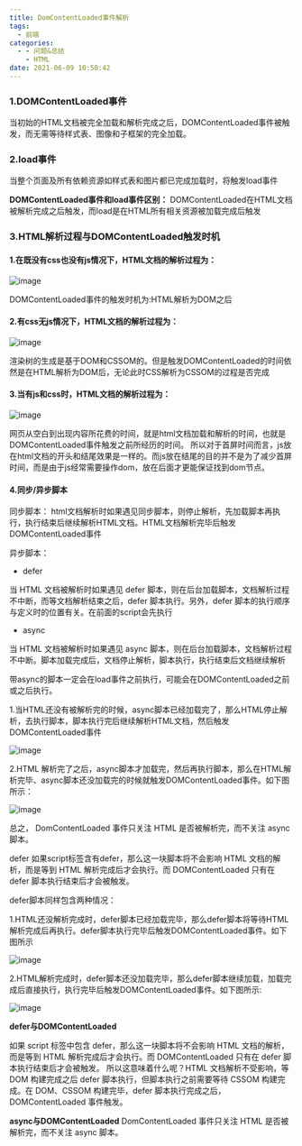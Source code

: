 ```yaml
---
title: DomContentLoaded事件解析
tags:
  - 前端
categories:
  - - 问题&总结
    - HTML
date: 2021-06-09 10:50:42
---
```


### 1.DOMContentLoaded事件

当初始的HTML文档被完全加载和解析完成之后，DOMContentLoaded事件被触发，而无需等待样式表、图像和子框架的完全加载。

### 2.load事件

当整个页面及所有依赖资源如样式表和图片都已完成加载时，将触发load事件

<b>DOMContentLoaded事件和load事件区别：</b>
DOMContentLoaded在HTML文档被解析完成之后触发，而load是在HTML所有相关资源被加载完成后触发

### 3.HTML解析过程与DOMContentLoaded触发时机

#### 1.在既没有css也没有js情况下，HTML文档的解析过程为：

![image](/images/domcontentload/domcontentload1.jpg)

DOMContentLoaded事件的触发时机为:HTML解析为DOM之后

#### 2.有css无js情况下，HTML文档的解析过程为：

![image](/images/domcontentload/domcontent2.jpg)

渲染树的生成是基于DOM和CSSOM的。但是触发DOMContentLoaded的时间依然是在HTML解析为DOM后，无论此时CSS解析为CSSOM的过程是否完成

#### 3.当有js和css时，HTML文档的解析过程为：

![image](/images/domcontentload/domcontent3.jpg)

网页从空白到出现内容所花费的时间，就是html文档加载和解析的时间，也就是DOMContentLoaded事件触发之前所经历的时间。
所以对于首屏时间而言，js放在html文档的开头和结尾效果是一样的。而js放在结尾的目的并不是为了减少首屏时间，而是由于js经常需要操作dom，放在后面才更能保证找到dom节点。

#### 4.同步/异步脚本

同步脚本：
html文档解析时如果遇见同步脚本，则停止解析，先加载脚本再执行，执行结束后继续解析HTML文档。HTML文档解析完毕后触发DOMContentLoaded事件

异步脚本：
+ defer

当 HTML 文档被解析时如果遇见 defer 脚本，则在后台加载脚本，文档解析过程不中断，而等文档解析结束之后，defer 脚本执行。另外，defer 脚本的执行顺序与定义时的位置有关。在前面的script会先执行

+ async

当 HTML 文档被解析时如果遇见 async 脚本，则在后台加载脚本，文档解析过程不中断。脚本加载完成后，文档停止解析，脚本执行，执行结束后文档继续解析

带async的脚本一定会在load事件之前执行，可能会在DOMContentLoaded之前或之后执行。

1.当HTML还没有被解析完的时候，async脚本已经加载完了，那么HTML停止解析，去执行脚本，脚本执行完后继续解析HTML文档，然后触发DOMContentLoaded事件

![image](/images/domcontentload/domcontent4.jpg)

2.HTML 解析完了之后，async脚本才加载完，然后再执行脚本，那么在HTML解析完毕、async脚本还没加载完的时候就触发DOMContentLoaded事件。如下图所示：

![image](/images/domcontentload/domcontent5.jpg)

总之， DomContentLoaded 事件只关注 HTML 是否被解析完，而不关注 async 脚本。

defer
如果script标签含有defer，那么这一块脚本将不会影响 HTML 文档的解析，而是等到 HTML 解析完成后才会执行。而 DOMContentLoaded 只有在 defer 脚本执行结束后才会被触发。

defer脚本同样包含两种情况：

1.HTML还没解析完成时，defer脚本已经加载完毕，那么defer脚本将等待HTML解析完成后再执行。defer脚本执行完毕后触发DOMContentLoaded事件。如下图所示

![image](/images/domcontentload/domcontent6.png)

2.HTML解析完成时，defer脚本还没加载完毕，那么defer脚本继续加载，加载完成后直接执行，执行完毕后触发DOMContentLoaded事件。如下图所示:

![image](/images/domcontentload/domcontent7.png)

<b>defer与DOMContentLoaded</b>

如果 script 标签中包含 defer，那么这一块脚本将不会影响 HTML 文档的解析，而是等到 HTML 解析完成后才会执行。而 DOMContentLoaded 只有在 defer 脚本执行结束后才会被触发。 所以这意味着什么呢？HTML 文档解析不受影响，等 DOM 构建完成之后 defer 脚本执行，但脚本执行之前需要等待 CSSOM 构建完成。在 DOM、CSSOM 构建完毕，defer 脚本执行完成之后，DOMContentLoaded 事件触发。

<b>async与DOMContentLoaded</b>
 DomContentLoaded 事件只关注 HTML 是否被解析完，而不关注 async 脚本。